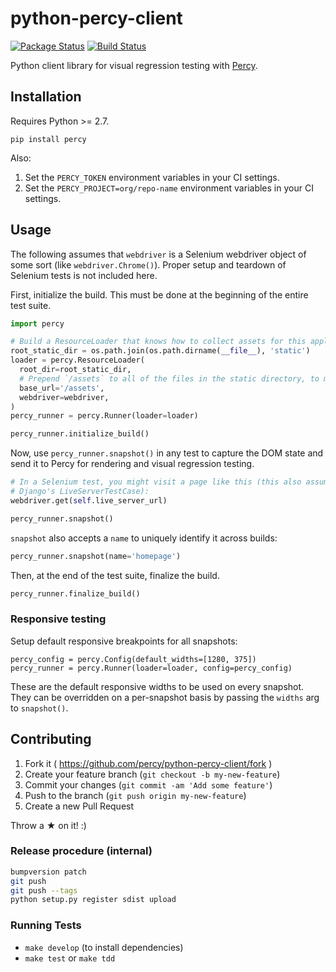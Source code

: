 # python-percy-client

[![Package Status](https://img.shields.io/pypi/v/percy.svg)](https://pypi.python.org/pypi/percy)
[![Build Status](https://travis-ci.org/percy/python-percy-client.svg?branch=master)](https://travis-ci.org/percy/python-percy-client)

Python client library for visual regression testing with [Percy](https://percy.io).

## Installation

Requires Python >= 2.7.

```
pip install percy
```

Also:

1. Set the `PERCY_TOKEN` environment variables in your CI settings.
1. Set the `PERCY_PROJECT=org/repo-name` environment variables in your CI settings.

## Usage

The following assumes that `webdriver` is a Selenium webdriver object of some sort
(like `webdriver.Chrome()`). Proper setup and teardown of Selenium tests is not included here.

First, initialize the build. This must be done at the beginning of the entire test suite.

```python
import percy

# Build a ResourceLoader that knows how to collect assets for this application.
root_static_dir = os.path.join(os.path.dirname(__file__), 'static')
loader = percy.ResourceLoader(
  root_dir=root_static_dir,
  # Prepend `/assets` to all of the files in the static directory, to match production assets.
  base_url='/assets',
  webdriver=webdriver,
)
percy_runner = percy.Runner(loader=loader)

percy_runner.initialize_build()
```

Now, use `percy_runner.snapshot()` in any test to capture the DOM state and send it to Percy for
rendering and visual regression testing.

```python
# In a Selenium test, you might visit a page like this (this also assumes we're subclassing
# Django's LiveServerTestCase):
webdriver.get(self.live_server_url)

percy_runner.snapshot()
```

`snapshot` also accepts a `name` to uniquely identify it across builds:

```python
percy_runner.snapshot(name='homepage')
```

Then, at the end of the test suite, finalize the build.

```python
percy_runner.finalize_build()
```

### Responsive testing

Setup default responsive breakpoints for all snapshots:

```
percy_config = percy.Config(default_widths=[1280, 375])
percy_runner = percy.Runner(loader=loader, config=percy_config)
```

These are the default responsive widths to be used on every snapshot. They can be overridden on a
per-snapshot basis by passing the `widths` arg to `snapshot()`.

## Contributing

1. Fork it ( https://github.com/percy/python-percy-client/fork )
2. Create your feature branch (`git checkout -b my-new-feature`)
3. Commit your changes (`git commit -am 'Add some feature'`)
4. Push to the branch (`git push origin my-new-feature`)
5. Create a new Pull Request

Throw a ★ on it! :)

### Release procedure (internal)

```bash
bumpversion patch
git push
git push --tags
python setup.py register sdist upload
```

### Running Tests

* `make develop` (to install dependencies)
* `make test` or `make tdd`
